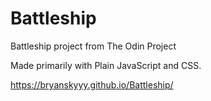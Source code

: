 # Battleship
Battleship project from The Odin Project

Made primarily with Plain JavaScript and CSS.

https://bryanskyyy.github.io/Battleship/
